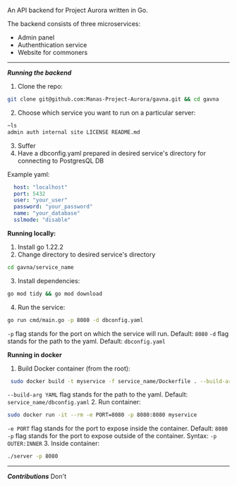 An API backend for Project Aurora written in Go. 

The backend consists of three microservices:
- Admin panel
- Authenthication service
- Website for commoners
---
***Running the backend***
1. Clone the repo:
```bash
git clone git@github.com:Manas-Project-Aurora/gavna.git && cd gavna
```
2.  Choose which service you want to run on a particular server:
```bash
~ls
admin auth internal site LICENSE README.md
```
3. Suffer
4. Have a dbconfig.yaml prepared in desired service's directory for connecting to PostgresQL DB

Example yaml:
```yaml
  host: "localhost"
  port: 5432
  user: "your_user"
  password: "your_password"
  name: "your_database"
  sslmode: "disable"
```

**Running locally:**
1. Install go 1.22.2
2. Change directory to desired service's directory
```bash
cd gavna/service_name
```
3. Install dependencies:
```bash
go mod tidy && go mod download
```
4. Run the service:
```bash
go run cmd/main.go -p 8080 -d dbconfig.yaml
```
`-p` flag stands for the port on which the service will run. Default: `8080`
`-d` flag stands for the path to the yaml. Default: `dbconfig.yaml`

**Running in docker**
1. Build Docker container (from the root):
```bash
 sudo docker build -t myservice -f service_name/Dockerfile . --build-arg YAML=service_name/dbconfig.yaml
```
`--build-arg YAML` flag stands for the path to the yaml. Default: `service_name/dbconfig.yaml`
2. Run container:
```bash
sudo docker run -it --rm -e PORT=8080 -p 8080:8080 myservice
```
`-e PORT` flag stands for the port to expose inside the container. Default: `8080`
`-p` flag stands for the port to expose outside of the container. Syntax:
`-p OUTER:INNER`
3. Inside container:
```bash
./server -p 8080
```

---
***Contributions***
Don't
